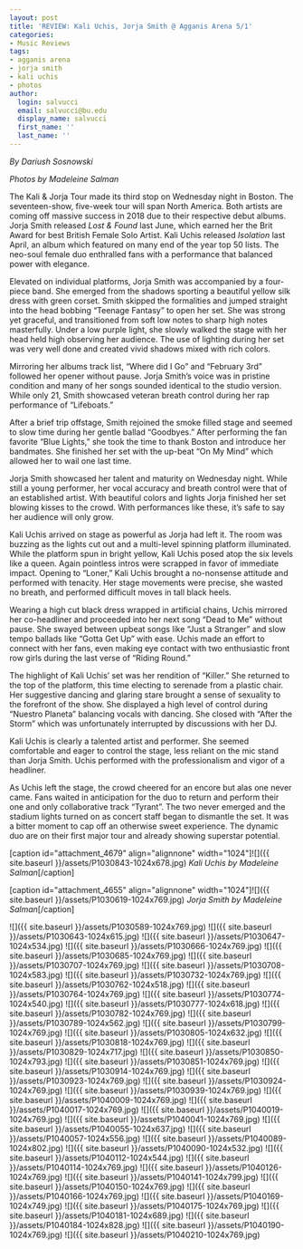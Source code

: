 ```yaml
---
layout: post
title: 'REVIEW: Kali Uchis, Jorja Smith @ Agganis Arena 5/1'
categories:
- Music Reviews
tags:
- agganis arena
- jorja smith
- kali uchis
- photos
author:
  login: salvucci
  email: salvucci@bu.edu
  display_name: salvucci
  first_name: ''
  last_name: ''
---
```

_By Dariush Sosnowski_

_Photos by Madeleine Salman_

The Kali & Jorja Tour made its third stop on Wednesday night in Boston. The seventeen-show, five-week tour will span North America. Both artists are coming off massive success in 2018 due to their respective debut albums. Jorja Smith released _Lost & Found_ last June, which earned her the Brit Award for best British Female Solo Artist. Kali Uchis released _Isolation_ last April, an album which featured on many end of the year top 50 lists. The neo-soul female duo enthralled fans with a performance that balanced power with elegance.

Elevated on individual platforms, Jorja Smith was accompanied by a four-piece band. She emerged from the shadows sporting a beautiful yellow silk dress with green corset. Smith skipped the formalities and jumped straight into the head bobbing “Teenage Fantasy” to open her set. She was strong yet graceful, and transitioned from soft low notes to sharp high notes masterfully. Under a low purple light, she slowly walked the stage with her head held high observing her audience. The use of lighting during her set was very well done and created vivid shadows mixed with rich colors.

Mirroring her albums track list, “Where did I Go” and “February 3rd” followed her opener without pause. Jorja Smith’s voice was in pristine condition and many of her songs sounded identical to the studio version. While only 21, Smith showcased veteran breath control during her rap performance of “Lifeboats.”

After a brief trip offstage, Smith rejoined the smoke filled stage and seemed to slow time during her gentle ballad “Goodbyes.” After performing the fan favorite “Blue Lights,” she took the time to thank Boston and introduce her bandmates. She finished her set with the up-beat “On My Mind” which allowed her to wail one last time.

Jorja Smith showcased her talent and maturity on Wednesday night. While still a young performer, her vocal accuracy and breath control were that of an established artist. With beautiful colors and lights Jorja finished her set blowing kisses to the crowd. With performances like these, it’s safe to say her audience will only grow.

Kali Uchis arrived on stage as powerful as Jorja had left it. The room was buzzing as the lights cut out and a multi-level spinning platform illuminated. While the platform spun in bright yellow, Kali Uchis posed atop the six levels like a queen. Again pointless intros were scrapped in favor of immediate impact. Opening to “Loner,” Kali Uchis brought a no-nonsense attitude and performed with tenacity. Her stage movements were precise, she wasted no breath, and performed difficult moves in tall black heels.

Wearing a high cut black dress wrapped in artificial chains, Uchis mirrored her co-headliner and proceeded into her next song “Dead to Me” without pause. She swayed between upbeat songs like “Just a Stranger” and slow tempo ballads like “Gotta Get Up” with ease. Uchis made an effort to connect with her fans, even making eye contact with two enthusiastic front row girls during the last verse of “Riding Round.”

The highlight of Kali Uchis’ set was her rendition of “Killer.” She returned to the top of the platform, this time electing to serenade from a plastic chair. Her suggestive dancing and glaring stare brought a sense of sexuality to the forefront of the show. She displayed a high level of control during “Nuestro Planeta” balancing vocals with dancing. She closed with “After the Storm” which was unfortunately interrupted by discussions with her DJ.

Kali Uchis is clearly a talented artist and performer. She seemed comfortable and eager to control the stage, less reliant on the mic stand than Jorja Smith. Uchis performed with the professionalism and vigor of a headliner.

As Uchis left the stage, the crowd cheered for an encore but alas one never came. Fans waited in anticipation for the duo to return and perform their one and only collaborative track “Tyrant”. The two never emerged and the stadium lights turned on as concert staff began to dismantle the set. It was a bitter moment to cap off an otherwise sweet experience. The dynamic duo are on their first major tour and already showing superstar potential.

\[caption id="attachment\_4679" align="alignnone" width="1024"\]![]({{ site.baseurl }}/assets/P1030843-1024x678.jpg) _Kali Uchis by Madeleine Salman_\[/caption\]

\[caption id="attachment\_4655" align="alignnone" width="1024"\]![]({{ site.baseurl }}/assets/P1030619-1024x769.jpg) _Jorja Smith by Madeleine Salman_\[/caption\]

![]({{ site.baseurl }}/assets/P1030589-1024x769.jpg) ![]({{ site.baseurl }}/assets/P1030643-1024x615.jpg) ![]({{ site.baseurl }}/assets/P1030647-1024x534.jpg) ![]({{ site.baseurl }}/assets/P1030666-1024x769.jpg) ![]({{ site.baseurl }}/assets/P1030685-1024x769.jpg) ![]({{ site.baseurl }}/assets/P1030707-1024x769.jpg) ![]({{ site.baseurl }}/assets/P1030708-1024x583.jpg) ![]({{ site.baseurl }}/assets/P1030732-1024x769.jpg) ![]({{ site.baseurl }}/assets/P1030762-1024x518.jpg) ![]({{ site.baseurl }}/assets/P1030764-1024x769.jpg) ![]({{ site.baseurl }}/assets/P1030774-1024x540.jpg) ![]({{ site.baseurl }}/assets/P1030777-1024x618.jpg) ![]({{ site.baseurl }}/assets/P1030782-1024x769.jpg) ![]({{ site.baseurl }}/assets/P1030789-1024x562.jpg) ![]({{ site.baseurl }}/assets/P1030799-1024x769.jpg) ![]({{ site.baseurl }}/assets/P1030805-1024x632.jpg) ![]({{ site.baseurl }}/assets/P1030818-1024x769.jpg) ![]({{ site.baseurl }}/assets/P1030829-1024x717.jpg) ![]({{ site.baseurl }}/assets/P1030850-1024x793.jpg) ![]({{ site.baseurl }}/assets/P1030851-1024x769.jpg) ![]({{ site.baseurl }}/assets/P1030914-1024x769.jpg) ![]({{ site.baseurl }}/assets/P1030923-1024x769.jpg) ![]({{ site.baseurl }}/assets/P1030924-1024x769.jpg) ![]({{ site.baseurl }}/assets/P1030939-1024x769.jpg) ![]({{ site.baseurl }}/assets/P1040009-1024x769.jpg) ![]({{ site.baseurl }}/assets/P1040017-1024x769.jpg) ![]({{ site.baseurl }}/assets/P1040019-1024x769.jpg) ![]({{ site.baseurl }}/assets/P1040041-1024x769.jpg) ![]({{ site.baseurl }}/assets/P1040055-1024x637.jpg) ![]({{ site.baseurl }}/assets/P1040057-1024x556.jpg) ![]({{ site.baseurl }}/assets/P1040089-1024x802.jpg) ![]({{ site.baseurl }}/assets/P1040090-1024x532.jpg) ![]({{ site.baseurl }}/assets/P1040112-1024x544.jpg) ![]({{ site.baseurl }}/assets/P1040114-1024x769.jpg) ![]({{ site.baseurl }}/assets/P1040126-1024x769.jpg) ![]({{ site.baseurl }}/assets/P1040141-1024x799.jpg) ![]({{ site.baseurl }}/assets/P1040150-1024x769.jpg) ![]({{ site.baseurl }}/assets/P1040166-1024x769.jpg) ![]({{ site.baseurl }}/assets/P1040169-1024x749.jpg) ![]({{ site.baseurl }}/assets/P1040175-1024x769.jpg) ![]({{ site.baseurl }}/assets/P1040181-1024x689.jpg) ![]({{ site.baseurl }}/assets/P1040184-1024x828.jpg) ![]({{ site.baseurl }}/assets/P1040190-1024x769.jpg) ![]({{ site.baseurl }}/assets/P1040210-1024x769.jpg)